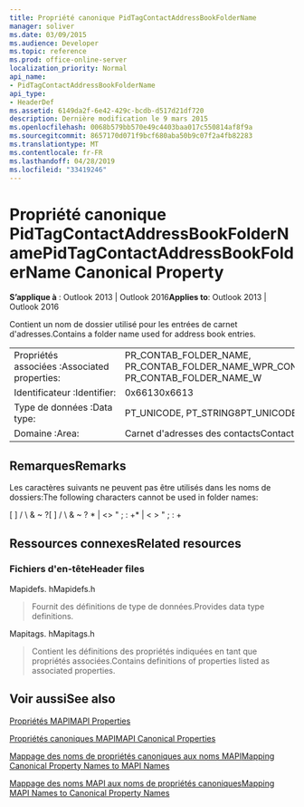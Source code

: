 ```yaml
---
title: Propriété canonique PidTagContactAddressBookFolderName
manager: soliver
ms.date: 03/09/2015
ms.audience: Developer
ms.topic: reference
ms.prod: office-online-server
localization_priority: Normal
api_name:
- PidTagContactAddressBookFolderName
api_type:
- HeaderDef
ms.assetid: 6149da2f-6e42-429c-bcdb-d517d21df720
description: Dernière modification le 9 mars 2015
ms.openlocfilehash: 0068b579bb570e49c4403baa017c550814af8f9a
ms.sourcegitcommit: 8657170d071f9bcf680aba50b9c07f2a4fb82283
ms.translationtype: MT
ms.contentlocale: fr-FR
ms.lasthandoff: 04/28/2019
ms.locfileid: "33419246"
---
```

# <a name="pidtagcontactaddressbookfoldername-canonical-property"></a><span data-ttu-id="e607e-103">Propriété canonique PidTagContactAddressBookFolderName</span><span class="sxs-lookup"><span data-stu-id="e607e-103">PidTagContactAddressBookFolderName Canonical Property</span></span>

  
  
<span data-ttu-id="e607e-104">**S’applique à** : Outlook 2013 | Outlook 2016</span><span class="sxs-lookup"><span data-stu-id="e607e-104">**Applies to**: Outlook 2013 | Outlook 2016</span></span> 
  
<span data-ttu-id="e607e-105">Contient un nom de dossier utilisé pour les entrées de carnet d'adresses.</span><span class="sxs-lookup"><span data-stu-id="e607e-105">Contains a folder name used for address book entries.</span></span>
  
|||
|:-----|:-----|
|<span data-ttu-id="e607e-106">Propriétés associées :</span><span class="sxs-lookup"><span data-stu-id="e607e-106">Associated properties:</span></span>  <br/> |<span data-ttu-id="e607e-107">PR_CONTAB_FOLDER_NAME, PR_CONTAB_FOLDER_NAME_W</span><span class="sxs-lookup"><span data-stu-id="e607e-107">PR_CONTAB_FOLDER_NAME, PR_CONTAB_FOLDER_NAME_W</span></span>  <br/> |
|<span data-ttu-id="e607e-108">Identificateur :</span><span class="sxs-lookup"><span data-stu-id="e607e-108">Identifier:</span></span>  <br/> |<span data-ttu-id="e607e-109">0x6613</span><span class="sxs-lookup"><span data-stu-id="e607e-109">0x6613</span></span>  <br/> |
|<span data-ttu-id="e607e-110">Type de données :</span><span class="sxs-lookup"><span data-stu-id="e607e-110">Data type:</span></span>  <br/> |<span data-ttu-id="e607e-111">PT_UNICODE, PT_STRING8</span><span class="sxs-lookup"><span data-stu-id="e607e-111">PT_UNICODE, PT_STRING8</span></span>  <br/> |
|<span data-ttu-id="e607e-112">Domaine :</span><span class="sxs-lookup"><span data-stu-id="e607e-112">Area:</span></span>  <br/> |<span data-ttu-id="e607e-113">Carnet d'adresses des contacts</span><span class="sxs-lookup"><span data-stu-id="e607e-113">Contact address book</span></span>  <br/> |
   
## <a name="remarks"></a><span data-ttu-id="e607e-114">Remarques</span><span class="sxs-lookup"><span data-stu-id="e607e-114">Remarks</span></span>

<span data-ttu-id="e607e-115">Les caractères suivants ne peuvent pas être utilisés dans les noms de dossiers:</span><span class="sxs-lookup"><span data-stu-id="e607e-115">The following characters cannot be used in folder names:</span></span>
  
<span data-ttu-id="e607e-116">[ ] / \ &amp; ~ ?</span><span class="sxs-lookup"><span data-stu-id="e607e-116">[ ] / \ &amp; ~ ?</span></span> <span data-ttu-id="e607e-117">\* | \<\> " ; : +</span><span class="sxs-lookup"><span data-stu-id="e607e-117">\* | \< \> " ; : +</span></span>
  
## <a name="related-resources"></a><span data-ttu-id="e607e-118">Ressources connexes</span><span class="sxs-lookup"><span data-stu-id="e607e-118">Related resources</span></span>

### <a name="header-files"></a><span data-ttu-id="e607e-119">Fichiers d'en-tête</span><span class="sxs-lookup"><span data-stu-id="e607e-119">Header files</span></span>

<span data-ttu-id="e607e-120">Mapidefs. h</span><span class="sxs-lookup"><span data-stu-id="e607e-120">Mapidefs.h</span></span>
  
> <span data-ttu-id="e607e-121">Fournit des définitions de type de données.</span><span class="sxs-lookup"><span data-stu-id="e607e-121">Provides data type definitions.</span></span>
    
<span data-ttu-id="e607e-122">Mapitags. h</span><span class="sxs-lookup"><span data-stu-id="e607e-122">Mapitags.h</span></span>
  
> <span data-ttu-id="e607e-123">Contient les définitions des propriétés indiquées en tant que propriétés associées.</span><span class="sxs-lookup"><span data-stu-id="e607e-123">Contains definitions of properties listed as associated properties.</span></span>
    
## <a name="see-also"></a><span data-ttu-id="e607e-124">Voir aussi</span><span class="sxs-lookup"><span data-stu-id="e607e-124">See also</span></span>



[<span data-ttu-id="e607e-125">Propriétés MAPI</span><span class="sxs-lookup"><span data-stu-id="e607e-125">MAPI Properties</span></span>](mapi-properties.md)
  
[<span data-ttu-id="e607e-126">Propriétés canoniques MAPI</span><span class="sxs-lookup"><span data-stu-id="e607e-126">MAPI Canonical Properties</span></span>](mapi-canonical-properties.md)
  
[<span data-ttu-id="e607e-127">Mappage des noms de propriétés canoniques aux noms MAPI</span><span class="sxs-lookup"><span data-stu-id="e607e-127">Mapping Canonical Property Names to MAPI Names</span></span>](mapping-canonical-property-names-to-mapi-names.md)
  
[<span data-ttu-id="e607e-128">Mappage des noms MAPI aux noms de propriétés canoniques</span><span class="sxs-lookup"><span data-stu-id="e607e-128">Mapping MAPI Names to Canonical Property Names</span></span>](mapping-mapi-names-to-canonical-property-names.md)

